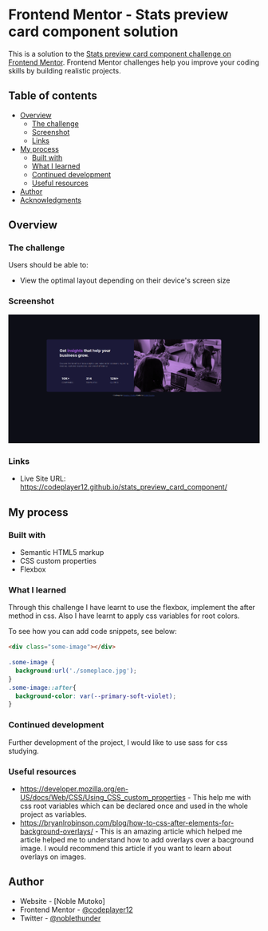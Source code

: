 # Frontend Mentor - Stats preview card component solution

This is a solution to the [Stats preview card component challenge on Frontend Mentor](https://www.frontendmentor.io/challenges/stats-preview-card-component-8JqbgoU62). Frontend Mentor challenges help you improve your coding skills by building realistic projects. 

## Table of contents

- [Overview](#overview)
  - [The challenge](#the-challenge)
  - [Screenshot](#screenshot)
  - [Links](#links)
- [My process](#my-process)
  - [Built with](#built-with)
  - [What I learned](#what-i-learned)
  - [Continued development](#continued-development)
  - [Useful resources](#useful-resources)
- [Author](#author)
- [Acknowledgments](#acknowledgments)

## Overview

### The challenge

Users should be able to:

- View the optimal layout depending on their device's screen size

### Screenshot

![](./screenshot.png)

### Links
- Live Site URL: https://codeplayer12.github.io/stats_preview_card_component/

## My process

### Built with

- Semantic HTML5 markup
- CSS custom properties
- Flexbox

### What I learned

Through this challenge I have learnt to use the flexbox, implement the after method in css. Also I have learnt to apply css variables for root colors.

To see how you can add code snippets, see below:

```html
<div class="some-image"></div>
```
```css
.some-image {
  background:url('./someplace.jpg');
}
.some-image::after{
  background-color: var(--primary-soft-violet);
}
```


### Continued development

Further development of the project, I would like to use sass for css studying.


### Useful resources

- https://developer.mozilla.org/en-US/docs/Web/CSS/Using_CSS_custom_properties - This help me with css root variables which can be declared once and used in the whole project as variables.
- https://bryanlrobinson.com/blog/how-to-css-after-elements-for-background-overlays/ - This is an amazing article which helped me article helped me to understand how to add overlays over a bacground image. I would recommend this article if you want to learn about overlays on images.

## Author

- Website - [Noble Mutoko]
- Frontend Mentor - [@codeplayer12](https://www.frontendmentor.io/profile/codeplayer12)
- Twitter - [@noblethunder](https://www.twitter.com/noblethunder)


